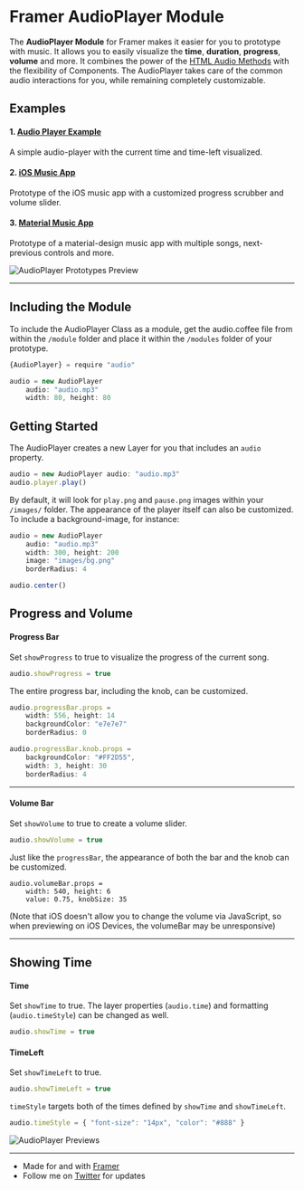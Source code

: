 # Framer AudioPlayer Module
The **AudioPlayer Module** for Framer makes it easier for you to prototype with music. It allows you to easily visualize the **time**, **duration**, **progress**, **volume** and more. It combines the power of the [HTML Audio Methods](http://www.w3schools.com/tags/ref_av_dom.asp) with the flexibility of Components. The AudioPlayer takes care of the common audio interactions for you, while remaining completely customizable. 

## Examples
#### 1. [Audio Player Example](http://share.framerjs.com/6nbgnpqlfmpi/)
A simple audio-player with the current time and time-left visualized.

#### 2. [iOS Music App](http://share.framerjs.com/pdh9twa91amo/)
Prototype of the iOS music app with a customized progress scrubber and volume slider.

#### 3. [Material Music App](http://share.framerjs.com/download/v68wxklica9y/project.zip)
Prototype of a material-design music app with multiple songs, next-previous controls and more.

![AudioPlayer Prototypes Preview](http://cl.ly/b4ga/audio-github-b.png)

---

## Including the Module
To include the AudioPlayer Class as a module, get the audio.coffee file from within the `/module` folder and place it within the `/modules` folder of your prototype. 

```javascript
{AudioPlayer} = require "audio"

audio = new AudioPlayer 
	audio: "audio.mp3"
	width: 80, height: 80
```

## Getting Started

The AudioPlayer creates a new Layer for you that includes an `audio` property. 

```javascript
audio = new AudioPlayer audio: "audio.mp3"
audio.player.play()
```

By default, it will look for `play.png` and `pause.png` images within your `/images/` folder. The appearance of the player itself can also be customized. To include a background-image, for instance:

```javascript
audio = new AudioPlayer 
	audio: "audio.mp3"
	width: 300, height: 200
	image: "images/bg.png"
	borderRadius: 4

audio.center()
```

## Progress and Volume

#### Progress Bar
Set `showProgress` to true to visualize the progress of the current song.  
```javascript
audio.showProgress = true
```

The entire progress bar, including the knob, can be customized.
```javascript
audio.progressBar.props = 
	width: 556, height: 14
	backgroundColor: "e7e7e7"
	borderRadius: 0

audio.progressBar.knob.props = 
	backgroundColor: "#FF2D55", 
	width: 3, height: 30
	borderRadius: 4
```
---

#### Volume Bar
Set `showVolume` to true to create a volume slider.  
```javascript
audio.showVolume = true
```

Just like the `progressBar`, the appearance of both the bar and the knob can be customized.

```
audio.volumeBar.props = 
	width: 540, height: 6
	value: 0.75, knobSize: 35
```

(Note that iOS doesn't allow you to change the volume via JavaScript, so when previewing on iOS Devices, the volumeBar may be unresponsive)

---

## Showing Time

#### Time
Set `showTime` to true. The layer properties (`audio.time`) and formatting (`audio.timeStyle`) can be changed as well.
```javascript
audio.showTime = true
```

#### TimeLeft
Set `showTimeLeft` to true. 
```javascript
audio.showTimeLeft = true
```

`timeStyle` targets both of the times defined by `showTime` and `showTimeLeft`.
```javascript
audio.timeStyle = { "font-size": "14px", "color": "#888" }
```

![AudioPlayer Previews](http://cl.ly/b4v7/audio-banner-github.png)

---

- Made for and with [Framer](www.framerjs.com)
- Follow me on [Twitter](https://twitter.com/benjaminnathan/) for updates
